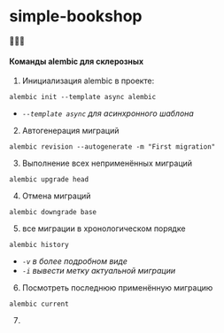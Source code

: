 # simple-bookshop
🐛🍫💘

#### Команды alembic для склерозных

1. Инициализация alembic в проекте:

```alembic init --template async alembic```

* *`--template async` для асинхронного шаблона*

2. Автогенерация миграций

```alembic revision --autogenerate -m "First migration"```

3. Выполнение всех неприменённых миграций

```alembic upgrade head```

4. Отмена миграций

```alembic downgrade base```

5. все миграции в хронологическом порядке

```alembic history```

* *`-v` в более подробном виде*
* *`-i` вывести метку актуальной миграции*

6. Посмотреть последнюю применённую миграцию

```alembic current```

7. 